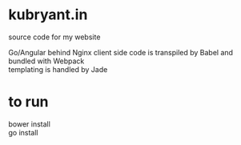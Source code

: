 # kubryant.in
source code for my website

Go/Angular behind Nginx
client side code is transpiled by Babel and bundled with Webpack  
templating is handled by Jade

# to run
bower install  
go install
